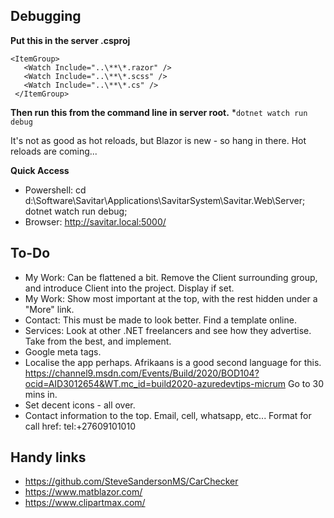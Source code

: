 ## Debugging
**Put this in the server .csproj**
 ```
 <ItemGroup>
    <Watch Include="..\**\*.razor" />
    <Watch Include="..\**\*.scss" />
    <Watch Include="..\**\*.cs" />
  </ItemGroup>
  ```
**Then run this from the command line in server root.**
*`dotnet watch run debug`

It's not as good as hot reloads, but Blazor is new - so hang in there. Hot reloads are coming...

**Quick Access**
* Powershell: cd d:\Software\Savitar\Applications\SavitarSystem\Savitar.Web\Server\; dotnet watch run debug;
* Browser: http://savitar.local:5000/


## To-Do
* My Work: Can be flattened a bit. Remove the Client surrounding group, and introduce Client into the project. Display if set.
* My Work: Show most important at the top, with the rest hidden under a "More" link.
* Contact: This must be made to look better. Find a template online.
* Services: Look at other .NET freelancers and see how they advertise. Take from the best, and implement.
* Google meta tags.
* Localise the app perhaps. Afrikaans is a good second language for this.
    https://channel9.msdn.com/Events/Build/2020/BOD104?ocid=AID3012654&WT.mc_id=build2020-azuredevtips-micrum
    Go to 30 mins in.
* Set decent icons - all over.
* Contact information to the top. Email, cell, whatsapp, etc... Format for call href: tel:+27609101010


## Handy links
* https://github.com/SteveSandersonMS/CarChecker
* https://www.matblazor.com/
* https://www.clipartmax.com/